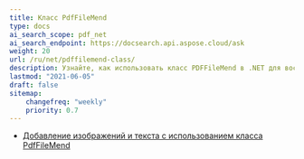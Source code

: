 ```yaml
---
title: Класс PdfFileMend
type: docs
ai_search_scope: pdf_net
ai_search_endpoint: https://docsearch.api.aspose.cloud/ask
weight: 20
url: /ru/net/pdffilemend-class/
description: Узнайте, как использовать класс PDFFileMend в .NET для восстановления повреждённых PDF-файлов с помощью Aspose.PDF.
lastmod: "2021-06-05"
draft: false
sitemap:
    changefreq: "weekly"
    priority: 0.7
---
```


- [Добавление изображений и текста с использованием класса PdfFileMend](/pdf/ru/net/adding-images-and-text-using-pdffilemend-class/)